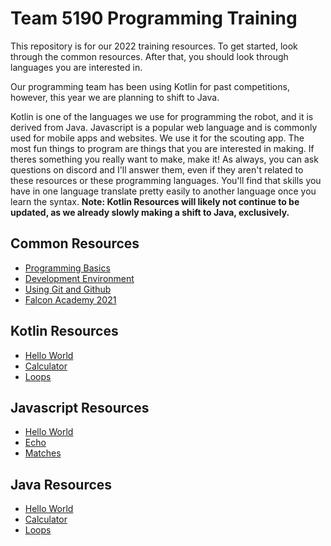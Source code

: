 # Team 5190 Programming Training
This repository is for our 2022 training resources.
To get started, look through the common resources. After that, you should look through languages you are interested in. 

Our programming team has been using Kotlin for past competitions, however, this year we are planning to shift to Java. 

Kotlin is one of the languages we use for programming the robot, and it is derived from Java. Javascript is a popular web language and is commonly used for mobile apps and websites. We use it for the scouting app. The most fun things to program are things that you are interested in making. If theres something you really want to make, make it! As always, you can ask questions on discord and I'll answer them, even if they aren't related to these resources or these programming languages. You'll find that skills you have in one language translate pretty easily to another language once you learn the syntax.
**Note: Kotlin Resources will likely not continue to be updated, as we already slowly making a shift to Java, exclusively.**

## Common Resources
- [Programming Basics](common/basics.md)
- [Development Environment](common/ide.md)
- [Using Git and Github](common/git.md)
- [Falcon Academy 2021](common/FalconAcademy.md)

## Kotlin Resources
- [Hello World](kotlin/helloworld.md)
- [Calculator](kotlin/calculator.md)
- [Loops](kotlin/loops.md)

## Javascript Resources
- [Hello World](javascript/helloworld.md)
- [Echo](javascript/echo.md)
- [Matches](javascript/matches.md)

## Java Resources
- [Hello World](java/helloworld.md)
- [Calculator](java/calculator.md)
- [Loops](java/loops.md)

